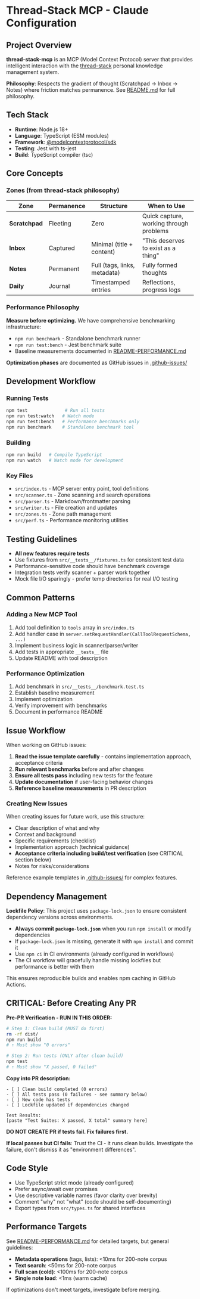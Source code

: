 # Thread-Stack MCP - Claude Configuration

## Project Overview

**thread-stack-mcp** is an MCP (Model Context Protocol) server that provides intelligent interaction with the [thread-stack](https://github.com/nlsherman-24861/thread-stack) personal knowledge management system.

**Philosophy**: Respects the gradient of thought (Scratchpad → Inbox → Notes) where friction matches permanence. See [README.md](../README.md) for full philosophy.

## Tech Stack

- **Runtime**: Node.js 18+
- **Language**: TypeScript (ESM modules)
- **Framework**: [@modelcontextprotocol/sdk](https://github.com/modelcontextprotocol)
- **Testing**: Jest with ts-jest
- **Build**: TypeScript compiler (tsc)

## Core Concepts

### Zones (from thread-stack philosophy)

| Zone | Permanence | Structure | When to Use |
|------|------------|-----------|-------------|
| **Scratchpad** | Fleeting | Zero | Quick capture, working through problems |
| **Inbox** | Captured | Minimal (title + content) | "This deserves to exist as a thing" |
| **Notes** | Permanent | Full (tags, links, metadata) | Fully formed thoughts |
| **Daily** | Journal | Timestamped entries | Reflections, progress logs |

### Performance Philosophy

**Measure before optimizing.** We have comprehensive benchmarking infrastructure:
- `npm run benchmark` - Standalone benchmark runner
- `npm run test:bench` - Jest benchmark suite
- Baseline measurements documented in [README-PERFORMANCE.md](../README-PERFORMANCE.md)

**Optimization phases** are documented as GitHub issues in [.github-issues/](.github-issues/)

## Development Workflow

### Running Tests

```bash
npm test              # Run all tests
npm run test:watch   # Watch mode
npm run test:bench   # Performance benchmarks only
npm run benchmark    # Standalone benchmark tool
```

### Building

```bash
npm run build   # Compile TypeScript
npm run watch   # Watch mode for development
```

### Key Files

- `src/index.ts` - MCP server entry point, tool definitions
- `src/scanner.ts` - Zone scanning and search operations
- `src/parser.ts` - Markdown/frontmatter parsing
- `src/writer.ts` - File creation and updates
- `src/zones.ts` - Zone path management
- `src/perf.ts` - Performance monitoring utilities

## Testing Guidelines

- **All new features require tests**
- Use fixtures from `src/__tests__/fixtures.ts` for consistent test data
- Performance-sensitive code should have benchmark coverage
- Integration tests verify scanner + parser work together
- Mock file I/O sparingly - prefer temp directories for real I/O testing

## Common Patterns

### Adding a New MCP Tool

1. Add tool definition to `tools` array in `src/index.ts`
2. Add handler case in `server.setRequestHandler(CallToolRequestSchema, ...)`
3. Implement business logic in scanner/parser/writer
4. Add tests in appropriate `__tests__` file
5. Update README with tool description

### Performance Optimization

1. Add benchmark in `src/__tests__/benchmark.test.ts`
2. Establish baseline measurement
3. Implement optimization
4. Verify improvement with benchmarks
5. Document in performance README

## Issue Workflow

When working on GitHub issues:

1. **Read the issue template carefully** - contains implementation approach, acceptance criteria
2. **Run relevant benchmarks** before and after changes
3. **Ensure all tests pass** including new tests for the feature
4. **Update documentation** if user-facing behavior changes
5. **Reference baseline measurements** in PR description

### Creating New Issues

When creating issues for future work, use this structure:
- Clear description of what and why
- Context and background
- Specific requirements (checklist)
- Implementation approach (technical guidance)
- **Acceptance criteria including build/test verification** (see CRITICAL section below)
- Notes for risks/considerations

Reference example templates in [.github-issues/](.github-issues/) for complex features.

## Dependency Management

**Lockfile Policy**: This project uses `package-lock.json` to ensure consistent dependency versions across environments.

- **Always commit `package-lock.json`** when you run `npm install` or modify dependencies
- If `package-lock.json` is missing, generate it with `npm install` and commit it
- Use `npm ci` in CI environments (already configured in workflows)
- The CI workflow will gracefully handle missing lockfiles but performance is better with them

This ensures reproducible builds and enables npm caching in GitHub Actions.

## CRITICAL: Before Creating Any PR

**Pre-PR Verification - RUN IN THIS ORDER:**

```bash
# Step 1: Clean build (MUST do first)
rm -rf dist/
npm run build
# ↑ Must show "0 errors"

# Step 2: Run tests (ONLY after clean build)
npm test
# ↑ Must show "X passed, 0 failed"
```

**Copy into PR description:**

```text
- [ ] Clean build completed (0 errors)
- [ ] All tests pass (0 failures - see summary below)
- [ ] New code has tests
- [ ] Lockfile updated if dependencies changed

Test Results:
[paste "Test Suites: X passed, X total" summary here]
```

**DO NOT CREATE PR if tests fail. Fix failures first.**

**If local passes but CI fails**: Trust the CI - it runs clean builds. Investigate the failure, don't dismiss it as "environment differences".

## Code Style

- Use TypeScript strict mode (already configured)
- Prefer async/await over promises
- Use descriptive variable names (favor clarity over brevity)
- Comment "why" not "what" (code should be self-documenting)
- Export types from `src/types.ts` for shared interfaces

## Performance Targets

See [README-PERFORMANCE.md](../README-PERFORMANCE.md) for detailed targets, but general guidelines:

- **Metadata operations** (tags, lists): <10ms for 200-note corpus
- **Text search**: <50ms for 200-note corpus
- **Full scan (cold)**: <100ms for 200-note corpus
- **Single note load**: <1ms (warm cache)

If optimizations don't meet targets, investigate before merging.
